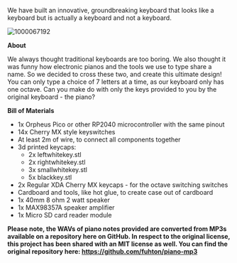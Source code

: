 We have built an innovative, groundbreaking keyboard that looks like a keyboard but is actually a keyboard and not a keyboard.

![1000067192](https://github.com/user-attachments/assets/458848ef-0a0e-447b-a98f-394459a75e68)


**About**

We always thought traditional keyboards are too boring. We also thought it was funny how electronic pianos and the tools we use to type share a name. So we decided to cross these two, and create this ultimate design! You can only type a choice of 7 letters at a time, as our keyboard only has one octave. Can you make do with only the keys provided to you by the original keyboard - the piano?

**Bill of Materials**

- 1x Orpheus Pico or other RP2040 microcontroller with the same pinout
- 14x Cherry MX style keyswitches
- At least 2m of wire, to connect all components together
- 3d printed keycaps:
    - 2x leftwhitekey.stl
    - 2x rightwhitekey.stl
    - 3x smallwhitekey.stl
    - 5x blackkey.stl
- 2x Regular XDA Cherry MX keycaps - for the octave switching switches
- Cardboard and tools, like hot glue, to create case out of cardboard
- 1x 40mm 8 ohm 2 watt speaker
- 1x MAX98357A speaker amplifier
- 1x Micro SD card reader module


**Please note, the WAVs of piano notes provided are converted from MP3s available on a repository here on GitHub. In respect to the original license, this project has been shared with an MIT license as well. You can find the original repository here: https://github.com/fuhton/piano-mp3**







